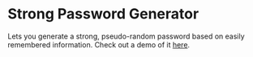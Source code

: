 # Strong Password Generator
Lets you generate a strong, pseudo-random password based on easily remembered information. Check out a demo of it [here](http://www.hedzerferwerda.name/static/strongpasswordgenerator/index.html).
